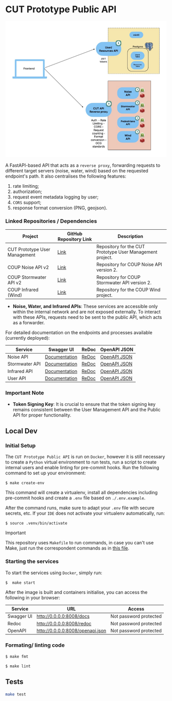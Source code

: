 # CUT Prototype Public API

!["CUT Prototype Architecture"](.documentation/cut-architecture.jpg "CUT Prototype Architecture")

A FastAPI-based API that acts as a `reverse proxy`, forwarding requests to different target servers (noise, water, wind) based on the requested endpoint's path. It also centralises the following features:
1) rate limiting; 
2) authorization; 
3) request event metadata logging by user;
4) `CORS` support;
5) response format conversion (PNG, geojson).


### Linked Repositories / Dependencies

| Project                                     | GitHub Repository Link                                   | Description                                                |
|---------------------------------------------|----------------------------------------------------------|------------------------------------------------------------|
| CUT Prototype User Management               | [Link](https://github.com/digitalcityscience/CUT_Prototype_UserManagement) | Repository for the CUT Prototype User Management project.   |
| COUP Noise API v2                           | [Link](https://github.com/digitalcityscience/COUP-noise-api-v2) | Repository for COUP Noise API version 2.                    |
| COUP Stormwater API v2                      | [Link](https://github.com/digitalcityscience/COUP-stormwater-api-v2-) | Repository for COUP Stormwater API version 2.               |
| COUP Infrared (Wind)                        | [Link](https://github.com/digitalcityscience/COUP-wind)    | Repository for the COUP Wind project.                       |


- **Noise, Water, and Infrared APIs**: These services are accessible only within the internal network and are not exposed externally. To interact with these APIs, requests need to be sent to the public API, which acts as a forwarder.

For detailed documentation on the endpoints and processes available (currently deployed):

| Service       | Swagger UI                                     | ReDoc                                                 | OpenAPI JSON                                     |
|---------------|----------------------------------------------------------|------------------------------------------------------------|------------------------------------------------------------|
| Noise API     | [Documentation](https://api.city-scope.hcu-hamburg.de/cut-public-api/noise/docs) | [ReDoc](https://api.city-scope.hcu-hamburg.de/cut-public-api/noise/redoc) | [OpenAPI JSON](https://api.city-scope.hcu-hamburg.de/cut-public-api/noise/openapi.json) |
| Stormwater API| [Documentation](https://api.city-scope.hcu-hamburg.de/cut-public-api/stormwater/docs) | [ReDoc](https://api.city-scope.hcu-hamburg.de/cut-public-api/stormwater/redoc) | [OpenAPI JSON](https://api.city-scope.hcu-hamburg.de/cut-public-api/stormwater/openapi.json) |
| Infrared API  | [Documentation](https://api.city-scope.hcu-hamburg.de/cut-public-api/infrared/docs) | [ReDoc](https://api.city-scope.hcu-hamburg.de/cut-public-api/infrared/redoc) | [OpenAPI JSON](https://api.city-scope.hcu-hamburg.de/cut-public-api/infrared/openapi.json) |
| User API      | [Documentation](https://api.city-scope.hcu-hamburg.de/users/docs) | [ReDoc](https://api.city-scope.hcu-hamburg.de/users/redoc)                                                          | [OpenAPI JSON](https://api.city-scope.hcu-hamburg.de/users/openapi.json)                                                         |



### Important Note

- **Token Signing Key**: It is crucial to ensure that the token signing key remains consistent between the User Management API and the Public API for proper functionality.


## Local Dev

### Initial Setup

The `CUT Prototype Public API` is run on `Docker`, however it is still necessary to create a `Python` virtual environment to run tests, run a script to create internal users and enable linting for pre-commit hooks. Run the following command to set up your environment: 


```
$ make create-env
```

This command will create a virtualenv, install all dependencies including pre-commit hooks and create a `.env` file based on `./.env.example`. 

After the command runs, make sure to adapt your `.env` file with secure secrets, etc.  If your `IDE` does not activate your virtualenv automatically, run: 

```
$ source .venv/bin/activate
```

> [!IMPORTANT]
> This repository uses `Makefile` to run commands, in case you can't use Make, just run the correspondent commands as in [this file](./Makefile).


### Starting the services 

To start the services using `Docker`, simply run: 

```
$  make start
```

After the image is built and containers initialise, you can access the following in your browser: 

| Service    | URL                                | Access                                      |
|------------|------------------------------------|---------------------------------------------|
| Swagger UI | http://0.0.0.0:8008/docs           | Not password protected                       |
| Redoc      | http://0.0.0.0:8008/redoc          | Not password protected                       |
| OpenAPI    | http://0.0.0.0:8008/openapi.json   | Not password protected                       |


### Formating/ linting code

```
$ make fmt
```

```
$ make lint
```


## Tests 

```bash
make test
```